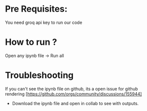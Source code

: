 # Pre Requisites:

You need groq api key to run our code

# How to run ?

Open any ipynb file -> Run all 

# Troubleshooting

If you can't see the ipynb file on github, its a open issue for github rendering [https://github.com/orgs/community/discussions/155944]
- Download the ipynb file and open in collab to see with outputs.